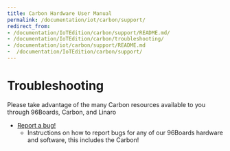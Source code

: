 ```yaml
---
title: Carbon Hardware User Manual
permalink: /documentation/iot/carbon/support/
redirect_from:
- /documentation/IoTEdition/carbon/support/README.md/
- /documentation/IoTEdition/carbon/troubleshooting/
- /documentation/iot/carbon/support/README.md
-  /documentation/IoTEdition/carbon/support/
---
```

# Troubleshooting

Please take advantage of the many Carbon resources available to you through 96Boards, Carbon, and Linaro

- [Report a bug!](../../../Extras/Report_a_bug.md)
   - Instructions on how to report bugs for any of our 96Boards hardware and software, this includes the Carbon!
